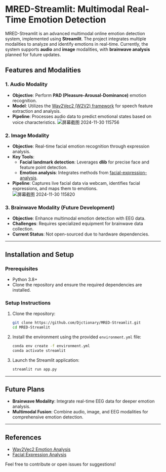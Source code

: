# MRED-Streamlit: Multimodal Real-Time Emotion Detection

MRED-Streamlit is an advanced multimodal online emotion detection system, implemented using **Streamlit**. The project integrates multiple modalities to analyze and identify emotions in real-time. Currently, the system supports **audio** and **image** modalities, with **brainwave analysis** planned for future updates.

## Features and Modalities

### 1. **Audio Modality**
- **Objective**: Perform **PAD (Pleasure-Arousal-Dominance)** emotion recognition.
- **Model**: Utilizes the [Wav2Vec2 (W2V2) framework](https://github.com/audeering/w2v2-how-to.git) for speech feature extraction and analysis.
- **Pipeline**: Processes audio data to predict emotional states based on voice characteristics.
![屏幕截图 2024-11-30 115756](https://github.com/user-attachments/assets/de9c61a0-8cf4-44b6-99f8-92f55b56ec77)

### 2. **Image Modality**
- **Objective**: Real-time facial emotion recognition through expression analysis.
- **Key Tools**:
  - **Facial landmark detection**: Leverages **dlib** for precise face and feature point detection.
  - **Emotion analysis**: Integrates methods from [facial-expression-analysis](https://github.com/bbonik/facial-expression-analysis.git).
- **Pipeline**: Captures live facial data via webcam, identifies facial expressions, and maps them to emotions.
![屏幕截图 2024-11-30 115820](https://github.com/user-attachments/assets/a639c176-d576-47ef-a4e9-c4a385c86bae)

### 3. **Brainwave Modality** (Future Development)
- **Objective**: Enhance multimodal emotion detection with EEG data.
- **Challenges**: Requires specialized equipment for brainwave data collection.
- **Current Status**: Not open-sourced due to hardware dependencies.

---

## Installation and Setup

### Prerequisites
- Python 3.8+
- Clone the repository and ensure the required dependencies are installed.

### Setup Instructions
1. Clone the repository:
   ```bash
   git clone https://github.com/Djctionary/MRED-Streamlit.git
   cd MRED-Streamlit
   ```
2. Install the environment using the provided `environment.yml` file:
   ```bash
   conda env create -f environment.yml
   conda activate streamlit
   ```
3. Launch the Streamlit application:
   ```bash
   streamlit run app.py
   ```

---

## Future Plans
- **Brainwave Modality**: Integrate real-time EEG data for deeper emotion analysis.
- **Multimodal Fusion**: Combine audio, image, and EEG modalities for comprehensive emotion detection.

---

## References
- [Wav2Vec2 Emotion Analysis](https://github.com/audeering/w2v2-how-to.git)
- [Facial Expression Analysis](https://github.com/bbonik/facial-expression-analysis.git)

Feel free to contribute or open issues for suggestions!
